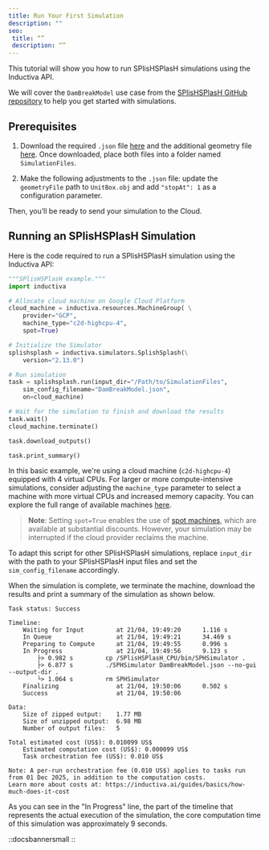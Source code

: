 ```yaml
---
title: Run Your First Simulation
description: ""
seo:
 title: “”
 description: “”
---
```


This tutorial will show you how to run SPlisHSPlasH simulations using the Inductiva API.

We will cover the `DamBreakModel` use case from the [SPlisHSPlasH GitHub repository](https://github.com/InteractiveComputerGraphics/SPlisHSPlasH/tree/2.13.0) to help you get started with simulations.

## Prerequisites
1. Download the required `.json` file [here](https://github.com/InteractiveComputerGraphics/SPlisHSPlasH/blob/2.13.0/data/Scenes/DamBreakModel.json) and the additional geometry file [here](https://github.com/InteractiveComputerGraphics/SPlisHSPlasH/blob/2.13.0/data/models/UnitBox.obj). Once downloaded, place both files into a folder named `SimulationFiles`.

2. Make the following adjustments to the `.json` file: update the `geometryFile` path to `UnitBox.obj` and add `"stopAt": 1` as a configuration parameter.

Then, you’ll be ready to send your simulation to the Cloud.

## Running an SPlisHSPlasH Simulation
Here is the code required to run a SPlisHSPlasH simulation using the Inductiva API:

```python
"""SPlisHSPlasH example."""
import inductiva

# Allocate cloud machine on Google Cloud Platform
cloud_machine = inductiva.resources.MachineGroup( \
    provider="GCP",
    machine_type="c2d-highcpu-4",
    spot=True)

# Initialize the Simulator
splishsplash = inductiva.simulators.SplishSplash(\
    version="2.13.0")

# Run simulation
task = splishsplash.run(input_dir="/Path/to/SimulationFiles",
    sim_config_filename="DamBreakModel.json",
    on=cloud_machine)

# Wait for the simulation to finish and download the results
task.wait()
cloud_machine.terminate()

task.download_outputs()

task.print_summary()
```

In this basic example, we're using a cloud machine (`c2d-highcpu-4`) equipped with 4 virtual CPUs.
For larger or more compute-intensive simulations, consider adjusting the `machine_type` parameter to select
a machine with more virtual CPUs and increased memory capacity. You can explore the full range of available machines [here](https://console.inductiva.ai/machine-groups/instance-types).

> **Note**: Setting `spot=True` enables the use of [spot machines](/guides/machines/spot-machines), which are available at substantial discounts.
> However, your simulation may be interrupted if the cloud provider reclaims the machine.

To adapt this script for other SPlisHSPlasH simulations, replace `input_dir` with the
path to your SPlisHSPlasH input files and set the `sim_config_filename` accordingly.

When the simulation is complete, we terminate the machine, download the results and print a summary of the simulation as shown below.

```
Task status: Success

Timeline:
	Waiting for Input         at 21/04, 19:49:20      1.116 s
	In Queue                  at 21/04, 19:49:21      34.469 s
	Preparing to Compute      at 21/04, 19:49:55      0.996 s
	In Progress               at 21/04, 19:49:56      9.123 s
		├> 0.982 s         cp /SPlisHSPlasH_CPU/bin/SPHSimulator .
		├> 6.877 s         ./SPHSimulator DamBreakModel.json --no-gui --output-dir .
		└> 1.064 s         rm SPHSimulator
	Finalizing                at 21/04, 19:50:06      0.502 s
	Success                   at 21/04, 19:50:06

Data:
	Size of zipped output:    1.77 MB
	Size of unzipped output:  6.98 MB
	Number of output files:   5

Total estimated cost (US$): 0.010099 US$
	Estimated computation cost (US$): 0.000099 US$
	Task orchestration fee (US$): 0.010 US$

Note: A per-run orchestration fee (0.010 US$) applies to tasks run from 01 Dec 2025, in addition to the computation costs.
Learn more about costs at: https://inductiva.ai/guides/basics/how-much-does-it-cost
```

As you can see in the "In Progress" line, the part of the timeline that represents the actual execution of the simulation,
the core computation time of this simulation was approximately 9 seconds.

::docsbannersmall
::

